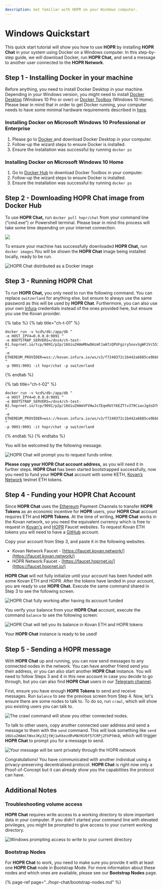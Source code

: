 ```yaml
---
description: Get familiar with HOPR on your Windows computer.
---
```


# Windows Quickstart

This quick start tutorial will show you how to use **HOPR** by installing **HOPR Chat** in your system using Docker on a Windows computer. In this step-by-step guide, we will download Docker, run **HOPR Chat,** and send a message to another user connected to the **HOPR Network**.

## Step 1 - Installing Docker in your machine

Before anything, you need to install Docker Desktop in your machine. Depending in your Windows version, you might need to install [Docker Desktop](https://hub.docker.com/editions/community/docker-ce-desktop-windows/) \(Windows 10 Pro or over\) or [Docker Toolbox](https://docs.docker.com/toolbox/overview/) \(Windows 10 Home\). Please bear in mind that in order to get Docker running, your computer needs to have some minimal hardware requirements described in [here](https://docs.docker.com/toolbox/toolbox_install_windows/#step-1-check-your-version).

### Installing Docker on Microsoft Windows 10 Professional or Enterprise

1. Please go to [Docker ](https://www.docker.com/products/docker-desktop)and download Docker Desktop in your computer.
2. Follow-up the wizard steps to ensure Docker is installed.
3. Ensure the installation was successful by running `docker ps`

### Installing Docker on Microsoft Windows 10 Home

1. Go to [Docker Hub](https://docs.docker.com/toolbox/overview/) to download Docker Toolbox in your computer.
2. Follow-up the wizard steps to ensure Docker is installed.
3. Ensure the installation was successful by running `docker ps`

## Step 2 - Downloading HOPR Chat image from Docker Hub

To use **HOPR Chat,** run `docker pull hopr/chat` from your command line \(“cmd.exe”\) or Powershell terminal. Please bear in mind this process will take some time depending on your internet connection.

![](../.gitbook/assets/dockerinstall.gif)

To ensure your machine has successfully downloaded **HOPR Chat,** run `docker images`.You will be shown the **HOPR Chat** image being installed locally, ready to be run.

![HOPR Chat distributed as a Docker image](../.gitbook/assets/image.png)

## Step 3 - **Running HOPR Chat**

To run **HOPR Chat,** you only need to run the following command. You can replace `switzerland` for anything else, but ensure to always use the same password as this will be used by **HOPR Chat**. Furthermore, you can also use your own [Infura](https://infura.io/) credentials instead of the ones provided here, but ensure you use the Kovan provider.

{% tabs %}
{% tab title="ch-t-01" %}

```text
docker run -v %cd%/db:/app/db ^
-e HOST_IPV4=0.0.0.0:9091 ^
-e BOOTSTRAP_SERVERS=/dns4/ch-test-01.hoprnet.io/tcp/9091/p2p/16Uiu2HAmMUwDHzmFJaATzQPUFgzry5oxvSgWF2Vc553HCpekC4qU ^
-e ETHEREUM_PROVIDER=wss://kovan.infura.io/ws/v3/f7240372c1b442a6885ce9bb825ebc36 ^
-p 9091:9091 -it hopr/chat -p switzerland
```

{% endtab %}

{% tab title="ch-t-02" %}

```
docker run -v %cd%/db:/app/db ^
-e HOST_IPV4=0.0.0.0:9091 ^
-e BOOTSTRAP_SERVERS=/dns4/ch-test-02.hoprnet.io/tcp/9091/p2p/16Uiu2HAmVFVHwJs7EqeRUtY6EZTtv379CiwvJgdsDfmdywbKfgAq ^
-e ETHEREUM_PROVIDER=wss://kovan.infura.io/ws/v3/f7240372c1b442a6885ce9bb825ebc36 ^
-p 9091:9091 -it hopr/chat -p switzerland
```

{% endtab %}
{% endtabs %}

You will be welcomed by the following message.

![HOPR Chat will prompt you to request funds online.](../.gitbook/assets/image%20%285%29.png)

**Please copy your HOPR Chat account address,** as you will need it in further steps. **HOPR Chat** has been started bootstrapped successfully, now you need to fund your **HOPR Chat** account with some KETH, [Kovan’s Network](https://kovan-testnet.github.io/website/) testnet ETH tokens.

## Step 4 - Funding your HOPR Chat Account

Since **HOPR Chat** uses the [Ethereum](https://ethereum.org/) Payment Channels to transfer **HOPR Tokens** as an economic incentive for **HOPR** users, your **HOPR Chat** account requires ETH and **HOPR Tokens**. At the time of writing, **HOPR Chat** works in the Kovan network, so you need the equivalent currency which is free to request in [Kovan's](https://faucet.kovan.network/) and [HOPR](https://faucet.hoprnet.io/) Faucet websites. To request Kovan ETH tokens you will need to have a [GitHub](https://github.com/) account.

Copy your account from Step 3, and paste it in the following websites.

- Kovan Network Faucet - [https://faucet.kovan.network/](https://faucet.kovan.network/)
- HOPR Network Faucet - [https://faucet.hoprnet.io/](https://faucet.hoprnet.io/)

**HOPR Chat** will not fully initialize until your account has been funded with some Kovan ETH and HOPR. After the tokens have landed in your account, you are ready to use **HOPR Chat.** Execute the same command shared in Step 3 to see the following screen.

![HOPR Chat fully working after having its account funded](../.gitbook/assets/image%20%281%29.png)

You verify your balance from your **HOPR Chat** account, execute the command `balance` to see the following screen:

![HOPR Chat will tell you its balance in Kovan ETH and HOPR tokens](../.gitbook/assets/image%20%284%29.png)

Your **HOPR Chat** instance is ready to be used!

## Step 5 - Sending a HOPR message

With **HOPR Chat** up and running, you can now send messages to any connected nodes in the network. You can have another friend send you their address, or you can also start another **HOPR Chat** instance. You will need to follow Steps 3 and 4 in this new account in case you decide to go through, but you can also find **HOPR Chat** users in our [Telegram channel](https://t.me/hoprnet).

First, ensure you have enough **HOPR Tokens** to send and receive messages. Run `balance` to see the previous screen from Step 4. Now, let's ensure there are some nodes to talk to. To do so, run `crawl`, which will show you existing users you can talk to.

![The crawl command will show you other connected nodes.](../.gitbook/assets/image%20%283%29.png)

To talk to other users, copy another connected user address and send a message to them with the `send` command. This will look something like `send 16Uiu2HAmCtWxx3Ky3ZjtWj1whkezdRvMAYKU9f57CRPj2FkPtWsD`, which will trigger **HOPR Chat** to prompt you for a message to send.

![Your message will be sent privately through the HOPR network](../.gitbook/assets/image%20%286%29.png)

Congratulations! You have communicated with another individual using a privacy-preserving decentralised protocol. **HOPR Chat** is right now only a Proof-of-Concept but it can already show you the capabilities the protocol can have.

## Additional Notes

### Troubleshooting volume access

**HOPR Chat** requires write access to a working directory to store important data in your computer. If you didn't started your command line with elevated privileges, you might be prompted to give access to your current working directory.

![Windows prompting access to write to your current directory](../.gitbook/assets/image%20%282%29.png)

### Bootstrap Nodes

For **HOPR Chat** to work, you need to make sure you provide it with at least one **HOPR Chat** node in Bootstrap Mode. For more information about these nodes and which ones are available, please see our **Bootstrap Nodes** page.

{% page-ref page="../hopr-chat/bootstrap-nodes.md" %}
